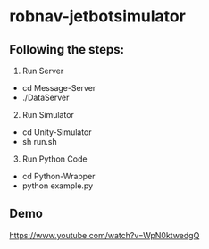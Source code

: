 # robnav-jetbotsimulator

## Following the steps:


1. Run Server
* cd Message-Server
* ./DataServer

2. Run Simulator
* cd Unity-Simulator
* sh run.sh

3. Run Python Code
* cd Python-Wrapper
* python example.py

## Demo
https://www.youtube.com/watch?v=WpN0ktwedgQ
